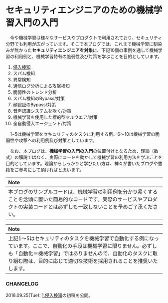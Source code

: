 # セキュリティエンジニアのための機械学習入門の入門

　今や機械学習は様々なサービスやプロダクトで利用されており、セキュリティ分野でも利用が広がっています。そこで本ブログでは、これまで機械学習に馴染みが無かった**セキュリティエンジニアを対象**に、下記10個の事例を通して機械学習の利用例と、機械学習特有の脆弱性及び対策を学ぶことを目的としています。  

  1. [侵入検知](https://github.com/13o-bbr-bbq/machine_learning_security/blob/master/Security_and_MachineLearning/Chap1_IntrusionDetection.md)  
  2. スパム検知  
  3. 異常検知  
  4. 通信ログ分析による攻撃検知  
  5. 脆弱性のトレンド分析  
  6. スパム検知のBypass/対策  
  7. 顔認証のBypass/対策  
  8. 音声認識システムを欺く/対策  
  9. 機械学習を使用した標的型マルウエア/対策  
  10. 全自動侵入エージェント/対策  

　1~5は機械学習をセキュリティのタスクに利用する例、6～10は機械学習の脆弱性や攻撃への利用例及び対策としています。  


　なお、本ブログは、**機械学習の入門の入門**の位置付けとなるため、理論（数式）の解説ではなく、実際にコードを動かして機械学習の利用方法を学ぶことを目的としています。理論からしっかりと学びたい方は、神々が書いたブログや書籍をご参考にして頂ければと思います。  

| Note |
|:-----|
| 本ブログのサンプルコードは、機械学習の利用例を分かり易くすることを念頭に置いた簡易的なコードです。実際のサービスやプロダクトの実装コードとは必ずしも一致しないことを予めご了承ください。|

| Note |
|:-----|
| 上記1～5はセキュリティのタスクを機械学習で自動化する例になっています。ここで、自動化の手段は機械学習に限りません。必ずしも「自動化＝機械学習」ではありませんので、自動化のタスクに取り組む際は、目的に応じて適切な技術を採用されることを推奨いたします。|

### CHANGELOG
2018.09.25(Tue): [1.侵入検知](https://github.com/13o-bbr-bbq/machine_learning_security/blob/master/Security_and_MachineLearning/Chap1_IntrusionDetection.md)の初稿を公開。
